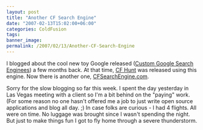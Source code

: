 ```yaml
---
layout: post
title: "Another CF Search Engine"
date: "2007-02-13T15:02:00+06:00"
categories: ColdFusion 
tags: 
banner_image: 
permalink: /2007/02/13/Another-CF-Search-Engine
---
```


I blogged about the cool new toy Google released (<a href="http://ray.camdenfamily.com/index.cfm/2006/10/24/Custom-Google-Search-Engines">Custom Google Search Enginees</a>) a few months back. At that time, <a href="http://www.cfhunt.com">CF Hunt</a> was released using  this engine. Now there is another one, <a href="http://www.cfsearchengine.com/">CFSearchEngine.com</a>.

Sorry for the slow blogging so far this week. I spent the day yesterday in Las Vegas meeting with a client so I'm a bit behind on the "paying" work. (For some reason no one hasn't offered me a job to just write open source applications and blog all day. ;) In case folks are curious - I had 4 flights. All were on time. No luggage was brought since I wasn't spending the night. But just to make things fun I got to fly home through a severe thunderstorm.